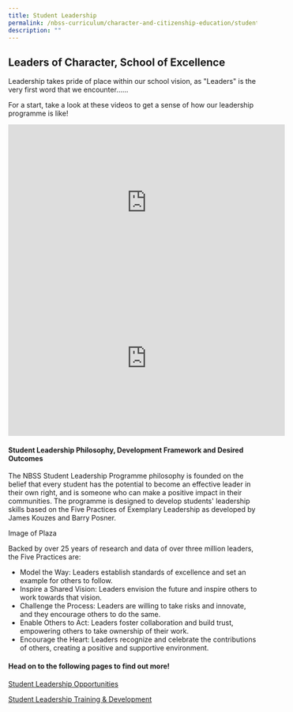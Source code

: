 ```yaml
---
title: Student Leadership
permalink: /nbss-curriculum/character-and-citizenship-education/student-leaders-at-nbss/
description: ""
---
```

## Leaders of Character, School of Excellence

Leadership takes pride of place within our school vision, as "Leaders" is the very first word that we encounter......

For a start, take a look at these videos to get a sense of how our leadership programme is like!

<div><iframe src="https://www.youtube.com/embed/3t08AChUFQk" width="560" height="315" frameborder="0" allowfullscreen="allowfullscreen" data-mce-fragment="1"></iframe><iframe src="https://www.youtube.com/embed/xd_MQLCV7Uc" width="560" height="315" frameborder="0" allowfullscreen="allowfullscreen" data-mce-fragment="1"></iframe></div>



#### Student Leadership Philosophy, Development Framework and Desired Outcomes

The NBSS Student Leadership Programme philosophy is founded on the belief that every student has the potential to become an effective leader in their own right, and is someone who can make a positive impact in their communities. The programme is designed to develop students' leadership skills based on the Five Practices of Exemplary Leadership as developed by James Kouzes and Barry Posner. 

Image of Plaza 

Backed by over 25 years of research and data of over three million leaders,  the Five Practices are:
* Model the Way: Leaders establish standards of excellence and set an example for others to follow.
* Inspire a Shared Vision: Leaders envision the future and inspire others to work towards that vision.
* Challenge the Process: Leaders are willing to take risks and innovate, and they encourage others to do the same.
* Enable Others to Act: Leaders foster collaboration and build trust, empowering others to take ownership of their work.
* Encourage the Heart: Leaders recognize and celebrate the contributions of others, creating a positive and supportive environment.


#### Head on to the following pages to find out more!

[Student Leadership Opportunities]()

[Student Leadership Training &amp; Development]()





